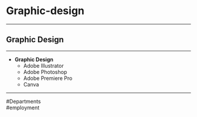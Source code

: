 # Graphic-design

---

## Graphic Design

---

- **Graphic Design**
	- Adobe Illustrator
	- Adobe Photoshop
	- Adobe Premiere Pro
	- Canva

---

#Departments  
#employment
